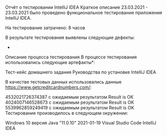 Отчёт о тестировании IntelliJ IDEA
Краткое описание
23.03.2021 - 23.03.2021 было проведено функциональное тестирование приложения IntelliJ IDEA.

На тестирование затрачено: 8 часов

В результате тестирования выявлены следующие дефекты:

-

Описание процесса тестирования
В процессе тестирования использовались следующие артефакты*:

Тест-кейс домашнего задания
Руководства по установке IntelliJ IDEA


В качестве тестовых данных использовались данные https://www.getcreditcardnumbers.com/:

4532021726374387 с ожидаемым результатом Result is OK
4024007146528673 с ожидаемым результатом Result is OK
5539962859249419 с ожидаемым результатом Result is OK
Тестирование производилось в следующем окружении:

Windows 10
версия Java "11.0.10" 2021-01-19
Visual Studio Code
IntelliJ IDEA
